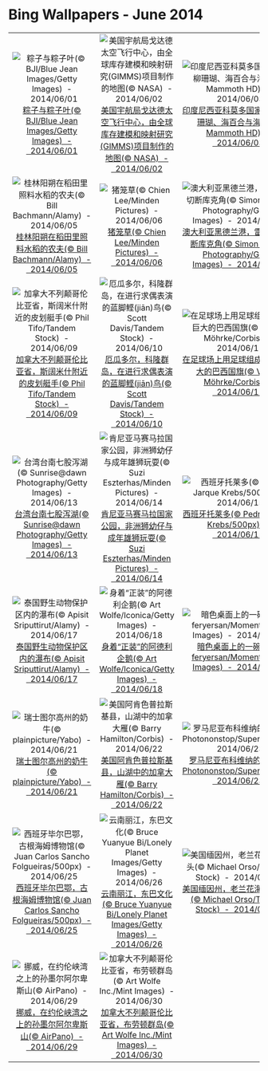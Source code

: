 # Bing Wallpapers - June 2014

| | | | |
|:-------------------------:|:-------------------------:|:-------------------------:|:-------------------------:|
| ![粽子与粽子叶(© BJI/Blue Jean Images/Getty Images)  -  2014/06/01](https://bing.ee123.net/img/cn/fhd/2014/06/01.jpg)[粽子与粽子叶(© BJI/Blue Jean Images/Getty Images)  -  2014/06/01](https://bing.ee123.net/img/cn/fhd/2014/06/01.jpg) | ![美国宇航局戈达德太空飞行中心，由全球库存建模和映射研究(GIMMS)项目制作的地图(© NASA)  -  2014/06/02](https://bing.ee123.net/img/cn/fhd/2014/06/02.jpg)[美国宇航局戈达德太空飞行中心，由全球库存建模和映射研究(GIMMS)项目制作的地图(© NASA)  -  2014/06/02](https://bing.ee123.net/img/cn/fhd/2014/06/02.jpg) | ![印度尼西亚科莫多国家公园，柳珊瑚、海百合与海绵(© Mammoth HD)  -  2014/06/03](https://bing.ee123.net/img/cn/fhd/2014/06/03.jpg)[印度尼西亚科莫多国家公园，柳珊瑚、海百合与海绵(© Mammoth HD)  -  2014/06/03](https://bing.ee123.net/img/cn/fhd/2014/06/03.jpg) | ![陕西西安古城墙，身穿秦装的士兵(© Keren Su/China Span/Getty Images)  -  2014/06/04](https://bing.ee123.net/img/cn/fhd/2014/06/04.jpg)[陕西西安古城墙，身穿秦装的士兵(© Keren Su/China Span/Getty Images)  -  2014/06/04](https://bing.ee123.net/img/cn/fhd/2014/06/04.jpg) |
| ![桂林阳朔在稻田里照料水稻的农夫(© Bill Bachmann/Alamy)  -  2014/06/05](https://bing.ee123.net/img/cn/fhd/2014/06/05.jpg)[桂林阳朔在稻田里照料水稻的农夫(© Bill Bachmann/Alamy)  -  2014/06/05](https://bing.ee123.net/img/cn/fhd/2014/06/05.jpg) | ![猪笼草(© Chien Lee/Minden Pictures)  -  2014/06/06](https://bing.ee123.net/img/cn/fhd/2014/06/06.jpg)[猪笼草(© Chien Lee/Minden Pictures)  -  2014/06/06](https://bing.ee123.net/img/cn/fhd/2014/06/06.jpg) | ![澳大利亚黑德兰港，雷电风暴切断库克角(© Simon Phelps Photography/Getty Images)  -  2014/06/07](https://bing.ee123.net/img/cn/fhd/2014/06/07.jpg)[澳大利亚黑德兰港，雷电风暴切断库克角(© Simon Phelps Photography/Getty Images)  -  2014/06/07](https://bing.ee123.net/img/cn/fhd/2014/06/07.jpg) | ![美国乔治亚州布拉斯敦峰顶的瞭望台(© Sean Pavone/Alamy)  -  2014/06/08](https://bing.ee123.net/img/cn/fhd/2014/06/08.jpg)[美国乔治亚州布拉斯敦峰顶的瞭望台(© Sean Pavone/Alamy)  -  2014/06/08](https://bing.ee123.net/img/cn/fhd/2014/06/08.jpg) |
| ![加拿大不列颠哥伦比亚省，斯阔米什附近的皮划艇手(© Phil Tifo/Tandem Stock)  -  2014/06/09](https://bing.ee123.net/img/cn/fhd/2014/06/09.jpg)[加拿大不列颠哥伦比亚省，斯阔米什附近的皮划艇手(© Phil Tifo/Tandem Stock)  -  2014/06/09](https://bing.ee123.net/img/cn/fhd/2014/06/09.jpg) | ![厄瓜多尔，科隆群岛，在进行求偶表演的蓝脚鲣(jiān)鸟(© Scott Davis/Tandem Stock)  -  2014/06/10](https://bing.ee123.net/img/cn/fhd/2014/06/10.jpg)[厄瓜多尔，科隆群岛，在进行求偶表演的蓝脚鲣(jiān)鸟(© Scott Davis/Tandem Stock)  -  2014/06/10](https://bing.ee123.net/img/cn/fhd/2014/06/10.jpg) | ![在足球场上用足球组成的一个巨大的巴西国旗(© Volker Möhrke/Corbis)  -  2014/06/11](https://bing.ee123.net/img/cn/fhd/2014/06/11.jpg)[在足球场上用足球组成的一个巨大的巴西国旗(© Volker Möhrke/Corbis)  -  2014/06/11](https://bing.ee123.net/img/cn/fhd/2014/06/11.jpg) | ![蒸笼中的蒸馄饨(© Lauri Patterson/Vetta/Getty Images)  -  2014/06/12](https://bing.ee123.net/img/cn/fhd/2014/06/12.jpg)[蒸笼中的蒸馄饨(© Lauri Patterson/Vetta/Getty Images)  -  2014/06/12](https://bing.ee123.net/img/cn/fhd/2014/06/12.jpg) |
| ![台湾台南七股泻湖(© Sunrise@dawn Photography/Getty Images)  -  2014/06/13](https://bing.ee123.net/img/cn/fhd/2014/06/13.jpg)[台湾台南七股泻湖(© Sunrise@dawn Photography/Getty Images)  -  2014/06/13](https://bing.ee123.net/img/cn/fhd/2014/06/13.jpg) | ![肯尼亚马赛马拉国家公园，非洲狮幼仔与成年雄狮玩耍(© Suzi Eszterhas/Minden Pictures)  -  2014/06/14](https://bing.ee123.net/img/cn/fhd/2014/06/14.jpg)[肯尼亚马赛马拉国家公园，非洲狮幼仔与成年雄狮玩耍(© Suzi Eszterhas/Minden Pictures)  -  2014/06/14](https://bing.ee123.net/img/cn/fhd/2014/06/14.jpg) | ![西班牙托莱多(© Pedro Jarque Krebs/500px)  -  2014/06/15](https://bing.ee123.net/img/cn/fhd/2014/06/15.jpg)[西班牙托莱多(© Pedro Jarque Krebs/500px)  -  2014/06/15](https://bing.ee123.net/img/cn/fhd/2014/06/15.jpg) | ![青岛夜景(© MirageC/Moment Open/Getty Images)  -  2014/06/16](https://bing.ee123.net/img/cn/fhd/2014/06/16.jpg)[青岛夜景(© MirageC/Moment Open/Getty Images)  -  2014/06/16](https://bing.ee123.net/img/cn/fhd/2014/06/16.jpg) |
| ![泰国野生动物保护区内的瀑布(© Apisit Sriputtirut/Alamy)  -  2014/06/17](https://bing.ee123.net/img/cn/fhd/2014/06/17.jpg)[泰国野生动物保护区内的瀑布(© Apisit Sriputtirut/Alamy)  -  2014/06/17](https://bing.ee123.net/img/cn/fhd/2014/06/17.jpg) | ![身着“正装”的阿德利企鹅(© Art Wolfe/Iconica/Getty Images)  -  2014/06/18](https://bing.ee123.net/img/cn/fhd/2014/06/18.jpg)[身着“正装”的阿德利企鹅(© Art Wolfe/Iconica/Getty Images)  -  2014/06/18](https://bing.ee123.net/img/cn/fhd/2014/06/18.jpg) | ![暗色桌面上的一碗面(© feryersan/Moment/Getty Images)  -  2014/06/19](https://bing.ee123.net/img/cn/fhd/2014/06/19.jpg)[暗色桌面上的一碗面(© feryersan/Moment/Getty Images)  -  2014/06/19](https://bing.ee123.net/img/cn/fhd/2014/06/19.jpg) | ![太阳耀斑(© NASA)  -  2014/06/20](https://bing.ee123.net/img/cn/fhd/2014/06/20.jpg)[太阳耀斑(© NASA)  -  2014/06/20](https://bing.ee123.net/img/cn/fhd/2014/06/20.jpg) |
| ![瑞士图尔高州的奶牛(© plainpicture/Yabo)  -  2014/06/21](https://bing.ee123.net/img/cn/fhd/2014/06/21.jpg)[瑞士图尔高州的奶牛(© plainpicture/Yabo)  -  2014/06/21](https://bing.ee123.net/img/cn/fhd/2014/06/21.jpg) | ![美国阿肯色普拉斯基县，山湖中的加拿大雁(© Barry Hamilton/Corbis)  -  2014/06/22](https://bing.ee123.net/img/cn/fhd/2014/06/22.jpg)[美国阿肯色普拉斯基县，山湖中的加拿大雁(© Barry Hamilton/Corbis)  -  2014/06/22](https://bing.ee123.net/img/cn/fhd/2014/06/22.jpg) | ![罗马尼亚布科维纳的牧场(© Photononstop/SuperStock)  -  2014/06/23](https://bing.ee123.net/img/cn/fhd/2014/06/23.jpg)[罗马尼亚布科维纳的牧场(© Photononstop/SuperStock)  -  2014/06/23](https://bing.ee123.net/img/cn/fhd/2014/06/23.jpg) | ![花海(© Mendowong Photography/Moment Open/Getty Images)  -  2014/06/24](https://bing.ee123.net/img/cn/fhd/2014/06/24.jpg)[花海(© Mendowong Photography/Moment Open/Getty Images)  -  2014/06/24](https://bing.ee123.net/img/cn/fhd/2014/06/24.jpg) |
| ![西班牙毕尔巴鄂，古根海姆博物馆(© Juan Carlos Sancho Folgueiras/500px)  -  2014/06/25](https://bing.ee123.net/img/cn/fhd/2014/06/25.jpg)[西班牙毕尔巴鄂，古根海姆博物馆(© Juan Carlos Sancho Folgueiras/500px)  -  2014/06/25](https://bing.ee123.net/img/cn/fhd/2014/06/25.jpg) | ![云南丽江，东巴文化(© Bruce Yuanyue Bi/Lonely Planet Images/Getty Images)  -  2014/06/26](https://bing.ee123.net/img/cn/fhd/2014/06/26.jpg)[云南丽江，东巴文化(© Bruce Yuanyue Bi/Lonely Planet Images/Getty Images)  -  2014/06/26](https://bing.ee123.net/img/cn/fhd/2014/06/26.jpg) | ![美国缅因州，老兰花海滩的码头(© Michael Orso/Tandem Stock)  -  2014/06/27](https://bing.ee123.net/img/cn/fhd/2014/06/27.jpg)[美国缅因州，老兰花海滩的码头(© Michael Orso/Tandem Stock)  -  2014/06/27](https://bing.ee123.net/img/cn/fhd/2014/06/27.jpg) | ![尼日尔，埃尔山脉东部，汇聚在撒哈拉沙漠的雨水(© Michael Fay/Aurora Photos)  -  2014/06/28](https://bing.ee123.net/img/cn/fhd/2014/06/28.jpg)[尼日尔，埃尔山脉东部，汇聚在撒哈拉沙漠的雨水(© Michael Fay/Aurora Photos)  -  2014/06/28](https://bing.ee123.net/img/cn/fhd/2014/06/28.jpg) |
| ![挪威，在约伦峡湾之上的孙墨尔阿尔卑斯山(© AirPano)  -  2014/06/29](https://bing.ee123.net/img/cn/fhd/2014/06/29.jpg)[挪威，在约伦峡湾之上的孙墨尔阿尔卑斯山(© AirPano)  -  2014/06/29](https://bing.ee123.net/img/cn/fhd/2014/06/29.jpg) | ![加拿大不列颠哥伦比亚省，布劳顿群岛(© Art Wolfe Inc./Mint Images)  -  2014/06/30](https://bing.ee123.net/img/cn/fhd/2014/06/30.jpg)[加拿大不列颠哥伦比亚省，布劳顿群岛(© Art Wolfe Inc./Mint Images)  -  2014/06/30](https://bing.ee123.net/img/cn/fhd/2014/06/30.jpg) |  |  |
